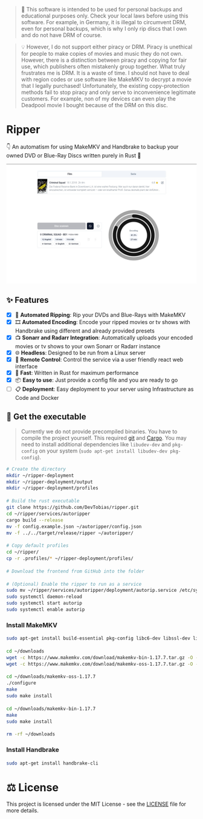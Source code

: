 > 📜 This software is intended to be used for personal backups and educational purposes only. Check your local laws before using this software. For example, in Germany, it is illegal to circumvent DRM, even for personal backups, which is why I only rip discs that I own and do not have DRM of course.

> 💡 However, I do not support either piracy or DRM. Piracy is unethical for people to make copies of movies and music they do not own. However, there is a distinction between piracy and copying for fair use, which publishers often mistakenly group together. What truly frustrates me is DRM. It is a waste of time. I should not have to deal with region codes or use software like MakeMKV to decrypt a movie that I legally purchased! Unfortunately, the existing copy-protection methods fail to stop piracy and only serve to inconvenience legitimate customers. For example, non of my devices can even play the Deadpool movie I bought because of the DRM on this disc.

# Ripper

👇 An automatism for using MakeMKV and Handbrake to backup your owned DVD or Blue-Ray Discs written purely in Rust 🦀

![Demo](.github/images/demo.jpeg)

## ✨ Features

- [x] 📀 **Automated Ripping**: Rip your DVDs and Blue-Rays with MakeMKV
- [x] 🎞 **Automated Encoding**: Encode your ripped movies or tv shows with Handbrake using different and already provided presets
- [x] 📺 **Sonarr and Radarr Integration**: Automatically uploads your encoded movies or tv shows to your own Sonarr or Radarr instance
- [x] 🌐 **Headless**: Designed to be run from a Linux server
- [x] 📡 **Remote Control**: Control the service via a user friendly react web interface
- [x] 🚀 **Fast**: Written in Rust for maximum performance
- [x] 📦 **Easy to use**: Just provide a config file and you are ready to go
- [ ] 📋 **Deployment**: Easy deployment to your server using Infrastructure as Code and Docker

## 💾 Get the executable

> Currently we do not provide precompiled binaries. You have to compile the project yourself. This required [git](https://git-scm.com/) and [Cargo](https://www.rust-lang.org/tools/install). You may need to install additional dependencies like `libudev-dev` and `pkg-config` on your system (`sudo apt-get install libudev-dev pkg-config`).

```bash
# Create the directory
mkdir ~/ripper-deployment
mkdir ~/ripper-deployment/output
mkdir ~/ripper-deployment/profiles

# Build the rust executable
git clone https://github.com/DevTobias/ripper.git
cd ~/ripper/services/autoripper
cargo build --release
mv -f config.example.json ~/autoripper/config.json
mv -f ../../target/release/ripper ~/autoripper/

# Copy default profiles
cd ~/ripper/
cp -r .profiles/* ~/ripper-deployment/profiles/

# Download the frontend from GitHub into the folder

# (Optional) Enable the ripper to run as a service
sudo mv ~/ripper/services/autoripper/deployment/autorip.service /etc/systemd/system/
sudo systemctl daemon-reload
sudo systemctl start autorip
sudo systemctl enable autorip
```

### Install MakeMKV

```bash
sudo apt-get install build-essential pkg-config libc6-dev libssl-dev libexpat1-dev libavcodec-dev libgl1-mesa-dev qtbase5-dev zlib1g-dev

cd ~/downloads
wget -c https://www.makemkv.com/download/makemkv-bin-1.17.7.tar.gz -O - | tar -xz
wget -c https://www.makemkv.com/download/makemkv-oss-1.17.7.tar.gz -O - | tar -xz

cd ~/downloads/makemkv-oss-1.17.7
./configure
make
sudo make install

cd ~/downloads/makemkv-bin-1.17.7
make
sudo make install

rm -rf ~/downloads
```

### Install Handbrake

```bash
sudo apt-get install handbrake-cli
```

# ⚖ License

This project is licensed under the MIT License - see the [LICENSE](LICENSE) file for more details.
